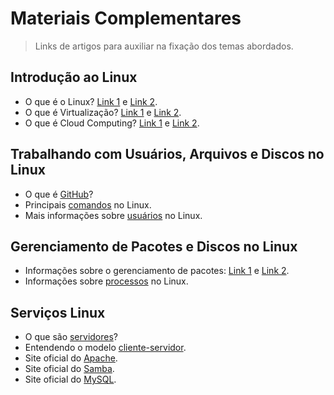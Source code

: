 # Materiais Complementares

> Links de artigos para auxiliar na fixação dos temas abordados.

## Introdução ao Linux

- O que é o Linux? [Link 1](https://www.vivaolinux.com.br/linux/) e [Link 2](https://www.redhat.com/pt-br/topics/linux/what-is-linux).
- O que é Virtualização? [Link 1](https://www.techtudo.com.br/listas/2020/07/o-que-e-virtualizacao-entenda-como-funciona-o-processo-no-pc.ghtml) e [Link 2](https://www.redhat.com/pt-br/topics/virtualization/what-is-virtualization).
- O que é Cloud Computing? [Link 1](https://aws.amazon.com/pt/what-is-cloud-computing/) e [Link 2](https://azure.microsoft.com/pt-pt/resources/cloud-computing-dictionary/what-is-the-cloud/).

## Trabalhando com Usuários, Arquivos e Discos no Linux

- O que é [GitHub](https://www.iugu.com/iugu4devs/blog/github)?
- Principais [comandos](https://www.linux.ime.usp.br/~albasalo/Apostila/apostila.pdf) no Linux.
- Mais informações sobre [usuários](https://www.infowester.com/usuarioslinux.php) no Linux.

## Gerenciamento de Pacotes e Discos no Linux

- Informações sobre o gerenciamento de pacotes: [Link 1](https://docente.ifrn.edu.br/filiperaulino/disciplinas/isa-redes2n/linux-07-gerencia-de-pacotes) e [Link 2](https://pt.linux-console.net/?p=1516).
- Informações sobre [processos](https://www.infowester.com/linprocessos.php#:~:text=Um%20PID%20(Process%20Identifier)%20%C3%A9,mais%20processos%20ao%20mesmo%20tempo.) no Linux.

## Serviços Linux

- O que são [servidores](https://www.qnapbrasil.com.br/blog/post/o-que-e-servidor-armazenamento-de-dados)?
- Entendendo o modelo [cliente-servidor](https://www.gta.ufrj.br/ensino/eel878/redes1-2016-1/16_1/p2p/modelo.html).
- Site oficial do [Apache](https://www.apache.org/).
- Site oficial do [Samba](https://www.samba.org/).
- Site oficial do [MySQL](https://www.mysql.com/).

